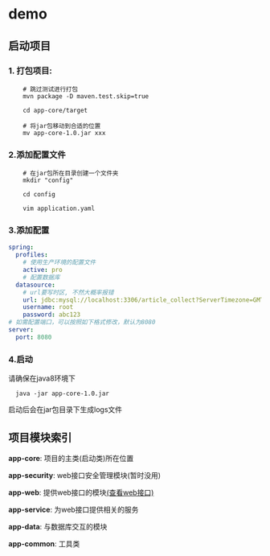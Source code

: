 # demo

## 启动项目
### 1. 打包项目: 
```shell
    # 跳过测试进行打包
    mvn package -D maven.test.skip=true
    
    cd app-core/target
    
    # 将jar包移动到合适的位置
    mv app-core-1.0.jar xxx
```
### 2.添加配置文件
```shell
    # 在jar包所在目录创建一个文件夹
    mkdir "config"
    
    cd config
    
    vim application.yaml
```
### 3.添加配置
```yaml
spring:
  profiles:
    # 使用生产环境的配置文件
    active: pro
    # 配置数据库
  datasource:
    # url要写时区, 不然大概率报错
    url: jdbc:mysql://localhost:3306/article_collect?ServerTimezone=GMT%2B8
    username: root
    password: abc123
# 如需配置端口，可以按照如下格式修改，默认为8080
server:
  port: 8080
```

### 4.启动
请确保在java8环境下
```shell
  java -jar app-core-1.0.jar
```
启动后会在jar包目录下生成logs文件

## 项目模块索引
**app-core**: 项目的主类(启动类)所在位置

**app-security**: web接口安全管理模块(暂时没用)

**app-web**: 提供web接口的模块[(查看web接口)](app-web/README.md)

**app-service**: 为web接口提供相关的服务

**app-data**: 与数据库交互的模块

**app-common**: 工具类

